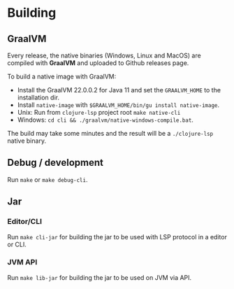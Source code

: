 # Building

## GraalVM

Every release, the native binaries (Windows, Linux and MacOS) are compiled with __GraalVM__ and uploaded to Github releases page.

To build a native image with GraalVM:

- Install the GraalVM 22.0.0.2 for Java 11 and set the `GRAALVM_HOME` to the installation dir. 
- Install `native-image` with `$GRAALVM_HOME/bin/gu install native-image`. 
- Unix: Run from `clojure-lsp` project root `make native-cli`
- Windows: `cd cli && ./graalvm/native-windows-compile.bat`. 

The build may take some minutes and the result will be a `./clojure-lsp` native binary.

## Debug / development

Run `make` or `make debug-cli`.

## Jar

### Editor/CLI

Run `make cli-jar` for building the jar to be used with LSP protocol in a editor or CLI.

### JVM API

Run `make lib-jar` for building the jar to be used on JVM via API.

